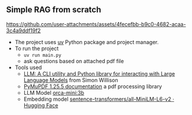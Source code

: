 ## Simple RAG from scratch

https://github.com/user-attachments/assets/4fecefbb-b9c0-4682-acaa-3c4a9ddf19f2

- The project uses [uv](https://docs.astral.sh/uv/) Python package and project manager.
- To run the project
    - `uv run main.py`
    - ask questions based on attached pdf file
- Tools used
    - [LLM: A CLI utility and Python library for interacting with Large Language Models](https://llm.datasette.io/en/stable/#) from Simon Willison
	- [PyMuPDF 1.25.5 documentation](https://pymupdf.readthedocs.io/en/latest/index.html) a pdf processing library
    - LLM Model [orca-mini:3b](https://ollama.com/library/orca-mini:3b)
    - Embedding model [sentence-transformers/all-MiniLM-L6-v2 · Hugging Face](https://huggingface.co/sentence-transformers/all-MiniLM-L6-v2)
